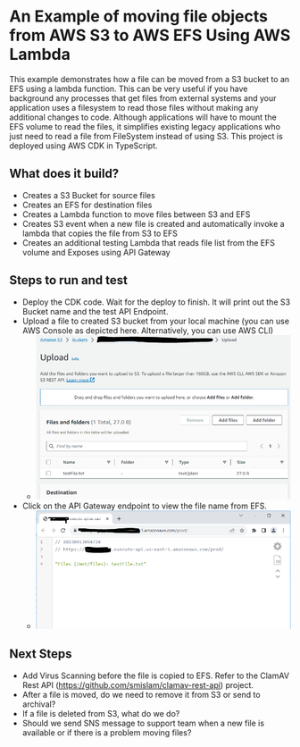 # An Example of moving file objects from AWS S3 to AWS EFS Using AWS Lambda

This example demonstrates how a file can be moved from a S3 bucket to an EFS using a lambda function.  This can be very useful if you have background any processes that get files from external systems and your application uses a filesystem to read those files without making any additional changes to code.  Although applications will have to mount the EFS volume to read the files, it simplifies existing legacy applications who just need to read a file from FileSystem instead of using S3.
This project is deployed using AWS CDK in TypeScript.

## What does it build?
* Creates a S3 Bucket for source files
* Creates an EFS for destination files
* Creates a Lambda function to move files between S3 and EFS
* Creates S3 event when a new file is created and automatically invoke a lambda that copies the file from S3 to EFS
* Creates an additional testing Lambda that reads file list from the EFS volume and Exposes using API Gateway


## Steps to run and test
* Deploy the CDK code. Wait for the deploy to finish.  It will print out the S3 Bucket name and the test API Endpoint.
* Upload a file to created S3 bucket from your local machine (you can use AWS Console as depicted here.  Alternatively, you can use AWS CLI)
  * ![image](s3-upload.PNG "Upload a file to S3")
* Click on the API Gateway endpoint to view the file name from EFS.
  * ![image](efs-list.PNG "View a list of the files in EFS")


## Next Steps
* Add Virus Scanning before the file is copied to EFS.  Refer to the ClamAV Rest API (https://github.com/smislam/clamav-rest-api) project.
* After a file is moved, do we need to remove it from S3 or send to archival?
* If a file is deleted from S3, what do we do?
* Should we send SNS message to support team when a new file is available or if there is a problem moving files?